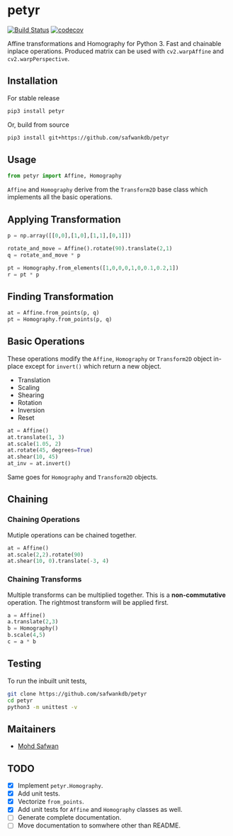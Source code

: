 # petyr
[![Build Status](https://travis-ci.org/safwankdb/petyr.svg?branch=master)](https://travis-ci.org/safwankdb/petyr)       [![codecov](https://codecov.io/gh/safwankdb/petyr/branch/master/graph/badge.svg)](https://codecov.io/gh/safwankdb/petyr)

Affine transformations and Homography for Python 3. Fast and chainable inplace operations. Produced matrix can be used with ```cv2.warpAffine``` and ```cv2.warpPerspective```.

## Installation
For stable release
```bash
pip3 install petyr
```
Or, build from source
```bash
pip3 install git+https://github.com/safwankdb/petyr
```
## Usage
```python
from petyr import Affine, Homography
```
```Affine``` and ```Homography``` derive from the ```Transform2D``` base class which implements all the basic operations.

## Applying Transformation
```python
p = np.array([[0,0],[1,0],[1,1],[0,1]])

rotate_and_move = Affine().rotate(90).translate(2,1)
q = rotate_and_move * p

pt = Homography.from_elements([1,0,0,0,1,0,0.1,0.2,1])
r = pt * p
```
## Finding Transformation
```python
at = Affine.from_points(p, q)
pt = Homography.from_points(p, q)
```

  
## Basic Operations
These operations modify the ```Affine```, ```Homography``` or ```Transform2D``` object in-place except for ```invert()``` which return a new object.
- Translation
- Scaling
- Shearing
- Rotation
- Inversion
- Reset

```python
at = Affine()
at.translate(1, 3)
at.scale(1.05, 2)
at.rotate(45, degrees=True)
at.shear(10, 45)
at_inv = at.invert()
```
Same goes for ```Homography``` and ```Transform2D``` objects.
## Chaining
### Chaining Operations
Mutiple operations can be chained together.
```python
at = Affine()
at.scale(2,2).rotate(90)
at.shear(10, 0).translate(-3, 4)
```

### Chaining Transforms
Multiple transforms can be multiplied together. This is a **non-commutative** operation. The rightmost transform will be applied first.
```python
a = Affine()
a.translate(2,3)
b = Homography()
b.scale(4,5)
c = a * b
```

## Testing
To run the inbuilt unit tests,

```bash
git clone https://github.com/safwankdb/petyr
cd petyr
python3 -m unittest -v
```

## Maitainers
- [Mohd Safwan](https://github.com/safwankdb)

## TODO
- [x] Implement ```petyr.Homography```.
- [x] Add unit tests.
- [x] Vectorize ```from_points```.
- [x] Add unit tests for ```Affine``` and ```Homography``` classes as well.
- [ ] Generate complete documentation.
- [ ] Move documentation to somwhere other than README.

